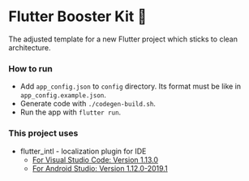 # Flutter Booster Kit 🚀

The adjusted template for a new Flutter project which sticks to clean architecture.

### How to run
- Add `app_config.json` to `config` directory. Its format must be like in `app_config.example.json`.
- Generate code with `./codegen-build.sh`.
- Run the app with `flutter run`.

### This project uses
- flutter_intl - localization plugin for IDE
  * [For Visual Studio Code: Version 1.13.0](https://marketplace.visualstudio.com/items?itemName=localizely.flutter-intl)
  * [For Android Studio: Version 1.12.0-2019.1](https://plugins.jetbrains.com/plugin/13666-flutter-intl/versions)

